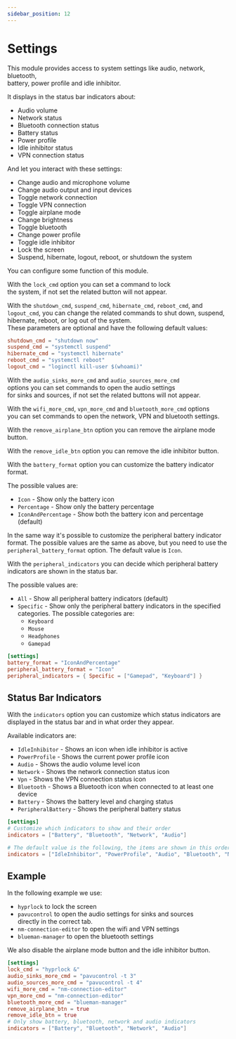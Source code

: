 ```yaml
---
sidebar_position: 12
---
```


# Settings

This module provides access to system settings like audio, network, bluetooth,  
battery, power profile and idle inhibitor.

It displays in the status bar indicators about:

- Audio volume
- Network status
- Bluetooth connection status
- Battery status
- Power profile
- Idle inhibitor status
- VPN connection status

And let you interact with these settings:

- Change audio and microphone volume
- Change audio output and input devices
- Toggle network connection
- Toggle VPN connection
- Toggle airplane mode
- Change brightness
- Toggle bluetooth
- Change power profile
- Toggle idle inhibitor
- Lock the screen
- Suspend, hibernate, logout, reboot, or shutdown the system

You can configure some function of this module.

With the `lock_cmd` option you can set a command to lock  
the system, if not set the related button will not appear.

With the `shutdown_cmd`, `suspend_cmd`, `hibernate_cmd`, `reboot_cmd`,
and `logout_cmd`, you can change the related commands to
shut down, suspend, hibernate, reboot, or log out of the system.  
These parameters are optional and have the following default values:

```toml
shutdown_cmd = "shutdown now"
suspend_cmd = "systemctl suspend"
hibernate_cmd = "systemctl hibernate"
reboot_cmd = "systemctl reboot"
logout_cmd = "loginctl kill-user $(whoami)"
```

With the `audio_sinks_more_cmd` and `audio_sources_more_cmd`  
options you can set commands to open the audio settings  
for sinks and sources, if not set the related buttons will not appear.

With the `wifi_more_cmd`, `vpn_more_cmd` and `bluetooth_more_cmd` options  
you can set commands to open the network, VPN and bluetooth settings.

With the `remove_airplane_btn` option you can remove the airplane mode button.

With the `remove_idle_btn` option you can remove the idle inhibitor button.

With the `battery_format` option you can customize the battery indicator format.

The possible values are:

- `Icon` - Show only the battery icon
- `Percentage` - Show only the battery percentage
- `IconAndPercentage` - Show both the battery icon and percentage (default)

In the same way it's possible to customize the peripheral battery indicator format.
The possible values are the same as above, but you need to use
the `peripheral_battery_format` option.
The default value is `Icon`.

With the `peripheral_indicators` you can decide which peripheral battery indicators
are shown in the status bar.

The possible values are:

- `All` - Show all peripheral battery indicators (default)
- `Specific` - Show only the peripheral battery indicators in the specified categories.
  The possible categories are:
  - `Keyboard`
  - `Mouse`
  - `Headphones`
  - `Gamepad`

```toml
[settings]
battery_format = "IconAndPercentage"
peripheral_battery_format = "Icon"
peripheral_indicators = { Specific = ["Gamepad", "Keyboard"] }
```

## Status Bar Indicators

With the `indicators` option you can customize which status indicators
are displayed in the status bar and in what order they appear.

Available indicators are:

- `IdleInhibitor` - Shows an icon when idle inhibitor is active
- `PowerProfile` - Shows the current power profile icon
- `Audio` - Shows the audio volume level icon
- `Network` - Shows the network connection status icon
- `Vpn` - Shows the VPN connection status icon
- `Bluetooth` - Shows a Bluetooth icon when connected to at least one device
- `Battery` - Shows the battery level and charging status
- `PeripheralBattery` - Shows the peripheral battery status

```toml
[settings]
# Customize which indicators to show and their order
indicators = ["Battery", "Bluetooth", "Network", "Audio"]

# The default value is the following, the items are shown in this order:
indicators = ["IdleInhibitor", "PowerProfile", "Audio", "Bluetooth", "Network", "Vpn", "Battery"]
```

## Example

In the following example we use:

- `hyprlock` to lock the screen
- `pavucontrol` to open the audio settings for sinks and sources  
  directly in the correct tab.
- `nm-connection-editor` to open the wifi and VPN settings
- `blueman-manager` to open the bluetooth settings

We also disable the airplane mode button and the idle inhibitor button.

```toml
[settings]
lock_cmd = "hyprlock &"
audio_sinks_more_cmd = "pavucontrol -t 3"
audio_sources_more_cmd = "pavucontrol -t 4"
wifi_more_cmd = "nm-connection-editor"
vpn_more_cmd = "nm-connection-editor"
bluetooth_more_cmd = "blueman-manager"
remove_airplane_btn = true
remove_idle_btn = true
# Only show battery, bluetooth, network and audio indicators
indicators = ["Battery", "Bluetooth", "Network", "Audio"]
```
